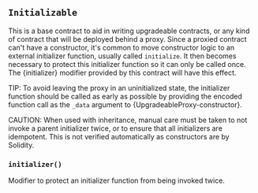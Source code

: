 ## `Initializable`



This is a base contract to aid in writing upgradeable contracts, or any kind of contract that will be deployed
behind a proxy. Since a proxied contract can't have a constructor, it's common to move constructor logic to an
external initializer function, usually called `initialize`. It then becomes necessary to protect this initializer
function so it can only be called once. The {initializer} modifier provided by this contract will have this effect.

TIP: To avoid leaving the proxy in an uninitialized state, the initializer function should be called as early as
possible by providing the encoded function call as the `_data` argument to {UpgradeableProxy-constructor}.

CAUTION: When used with inheritance, manual care must be taken to not invoke a parent initializer twice, or to ensure
that all initializers are idempotent. This is not verified automatically as constructors are by Solidity.

### `initializer()`



Modifier to protect an initializer function from being invoked twice.



